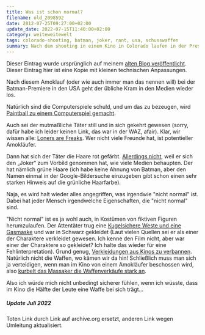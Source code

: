 ```yaml
---
title: Was ist schon normal?
filename: old_2098592
date: 2012-07-25T09:27:00+02:00
update_date: 2022-07-15T11:40:00+02:00
category: weiteweitewelt
tags: colorado-shooting, batman, joker, rant, usa, schusswaffen
summary: Nach dem shooting in einem Kino in Colorado laufen in der Presse mal wieder die Vorurteile heiß.
---
```

Dieser Eintrag wurde ursprünglich auf meinem [alten Blog veröffentlicht](https://stu.blogger.de/stories/2098592/). Dieser Eintrag hier ist eine Kopie mit kleinen technischen Anpassungen.

Nach diesem Amoklauf (oder wie auch immer man das nennen will) bei der Batman-Premiere in den USA geht der übliche Kram in den Medien wieder los.

Natürlich sind die Computerspiele schuld, und um das zu bezeugen, wird [Paintball zu einem Computerspiel gemacht](https://vdvc.de/blog/2012/07/24/wie-paintball-zum-computerspiel-wird/).

Auch sei der mutmaßliche Täter still und in sich gekehrt gewesen (sorry, dafür habe ich leider keinen Link, das war in der WAZ, afair). Klar, wir wissen alle: [Loners are Freaks](https://tvtropes.org/pmwiki/pmwiki.php/Main/LonersAreFreaks). Wer nicht viele Freunde hat, ist potentieller Amokläufer.

Dann hat sich der Täter die Haare rot gefärbt. [Allerdings nicht](https://www.bildblog.de/40691/der-joker-mit-den-roten-haaren/), weil er sich den „Joker“ zum Vorbild genommen hat, wie viele Medien behaupten. Der hat nämlich grüne Haare (ich habe keine Ahnung von Batman, aber den Namen einmal in der Google-Bildersuche einzugeben gibt schon einen sehr starken Hinweis auf die grünliche Haarfarbe).

Naja, es wird halt wieder alles angegriffen, was irgendwie "nicht normal" ist. Dabei hat jeder Mensch irgendwelche Eigenschaften, die "nicht normal" sind.

"Nicht normal" ist es ja wohl auch, in Kostümen von fiktiven Figuren herumzulaufen. Der Attentäter trug eine [Kugelsichere Weste und eine Gasmaske](https://www.spiegel.de/panorama/justiz/schiesserei-bei-batman-premiere-student-james-holmes-festgenommen-a-845584.html) und war in Schwarz gekleidet (Laut vielen Quellen sei er als einer der Charaktere verkleidet gewesen. Ich kenne den Film nicht, aber war einer der Charaktere so gekleidet? Ich halte das wieder für eine Fehlinterpretation). Grund genug, [Verkleidungen aus Kinos zu verbannen](https://web.archive.org/web/20120725234503/http://www.examiner.com/article/batman-costumes-banned-theaters-stop-movie-tradition-after-colorado-shooting). Natürlich nicht die Waffen, wo kämen wir da hin! Schließlich muss man sich ja verteidigen, wenn man im Kino von einem Amokläufer beschossen wird, also [kurbelt das Massaker die Waffenverkäufe stark an](http://www.derwesten.de/panorama/massaker-kurbelt-waffenverkauf-an-id6913438.html).

Also ich würde mich nicht unbedingt sicherer fühlen, wenn ich wüsste, dass im Kino die Hälfte der Leute eine Waffe bei sich trägt…

##### Update Juli 2022

Toten Link durch Link auf archive.org ersetzt, anderen Link wegen Umleitung aktualisiert.
